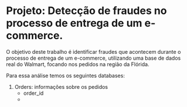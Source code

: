 # Projeto: Detecção de fraudes no processo de entrega de um e-commerce.
O objetivo deste trabalho é identificar fraudes que acontecem durante o processo de entrega de um e-commerce, utilizando uma base de dados real do Walmart, focando nos pedidos na região da Flórida.

Para essa análise temos os seguintes databases: 
1) Orders: informações sobre os pedidos
   - order_id
   - 

